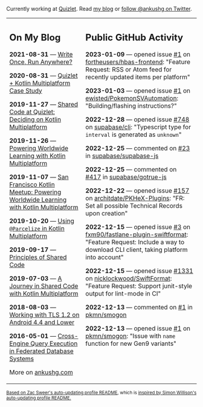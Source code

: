 Currently working at [Quizlet](https://quizlet.com/). Read [my blog](https://ankushg.com/) or [follow @ankushg on Twitter](https://twitter.com/ankushg).

<table><tr><td valign="top" width="40%">

## On My Blog
<!-- blog starts -->
**2021-08-31** — [Write Once, Run Anywhere?](https://ankushg.com/posts/write-once-run-anywhere-increment/)

**2020-08-31** — [Quizlet + Kotlin Multiplatform Case Study](https://ankushg.com/posts/quizlet-kotlin-multiplatform-case-study/)

**2019-11-27** — [Shared Code at Quizlet: Deciding on Kotlin Multiplatform](https://ankushg.com/posts/shared-code-kotlin-multiplatform/)

**2019-11-26** — [Powering Worldwide Learning with Kotlin Multiplatform](https://ankushg.com/speaking/droidcon-sf-2019)

**2019-11-07** — [San Francisco Kotlin Meetup: Powering Worldwide Learning with Kotlin Multiplatform](https://ankushg.com/speaking/sf-kotlin-meetup-2019)

**2019-10-20** — [Using `@Parcelize` in Kotlin Multiplatform](https://ankushg.com/posts/multiplatform-parcelize/)

**2019-09-17** — [Principles of Shared Code](https://ankushg.com/speaking/denver-startup-week-2019)

**2019-07-03** — [A Journey in Shared Code with Kotlin Multiplatform](https://ankushg.com/speaking/droidcon-berlin-2019)

**2018-08-03** — [Working with TLS 1.2 on Android 4.4 and Lower](https://ankushg.com/posts/tls-1.2-on-android/)

**2016-05-01** — [Cross-Engine Query Execution in Federated Database Systems](https://ankushg.com/projects/thesis)
<!-- blog ends -->
More on [ankushg.com](https://ankushg.com/)
</td><td valign="top" width="60%">

## Public GitHub Activity
<!-- githubActivity starts -->
**2023-01-09** — opened issue [#1](https://github.com/fortheusers/hbas-frontend/issues/1) on [fortheusers/hbas-frontend](https://api.github.com/repos/fortheusers/hbas-frontend): "Feature Request: RSS or Atom feed for recently updated items per platform"

**2023-01-03** — opened issue [#1](https://github.com/ewisted/PokemonSVAutomation/issues/1) on [ewisted/PokemonSVAutomation](https://api.github.com/repos/ewisted/PokemonSVAutomation): "Building/flashing instructions?"

**2022-12-28** — opened issue [#748](https://github.com/supabase/cli/issues/748) on [supabase/cli](https://api.github.com/repos/supabase/cli): "Typescript type for `interval` is generated as `unknown`"

**2022-12-25** — commented on [#23](https://github.com/supabase/supabase-js/issues/23#issuecomment-1364739612) in [supabase/supabase-js](https://api.github.com/repos/supabase/supabase-js)

**2022-12-25** — commented on [#417](https://github.com/supabase/gotrue-js/issues/417#issuecomment-1364703143) in [supabase/gotrue-js](https://api.github.com/repos/supabase/gotrue-js)

**2022-12-22** — opened issue [#157](https://github.com/architdate/PKHeX-Plugins/issues/157) on [architdate/PKHeX-Plugins](https://api.github.com/repos/architdate/PKHeX-Plugins): "FR: Set all possible Technical Records upon creation"

**2022-12-15** — opened issue [#3](https://github.com/fxm90/fastlane-plugin-swiftformat/issues/3) on [fxm90/fastlane-plugin-swiftformat](https://api.github.com/repos/fxm90/fastlane-plugin-swiftformat): "Feature Request: Include a way to download CLI client, taking platform into account"

**2022-12-15** — opened issue [#1331](https://github.com/nicklockwood/SwiftFormat/issues/1331) on [nicklockwood/SwiftFormat](https://api.github.com/repos/nicklockwood/SwiftFormat): "Feature Request: Support junit-style output for lint-mode in CI"

**2022-12-13** — commented on [#1](https://github.com/pkmn/smogon/issues/1#issuecomment-1350245521) in [pkmn/smogon](https://api.github.com/repos/pkmn/smogon)

**2022-12-13** — opened issue [#1](https://github.com/pkmn/smogon/issues/1) on [pkmn/smogon](https://api.github.com/repos/pkmn/smogon): "Issue with `name` function for new Gen9 variants"
<!-- githubActivity ends -->
</td></tr></table>

<sub><a href="https://github.com/ZacSweers/ZacSweers">Based on Zac Sweer's auto-updating profile README</a>, which is <a href="https://simonwillison.net/2020/Jul/10/self-updating-profile-readme/">inspired by Simon Willison's auto-updating profile README.</a></sub>